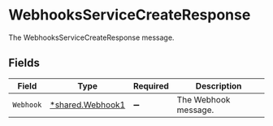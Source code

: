 # WebhooksServiceCreateResponse

The WebhooksServiceCreateResponse message.


## Fields

| Field                                                      | Type                                                       | Required                                                   | Description                                                |
| ---------------------------------------------------------- | ---------------------------------------------------------- | ---------------------------------------------------------- | ---------------------------------------------------------- |
| `Webhook`                                                  | [*shared.Webhook1](../../../pkg/models/shared/webhook1.md) | :heavy_minus_sign:                                         | The Webhook message.                                       |